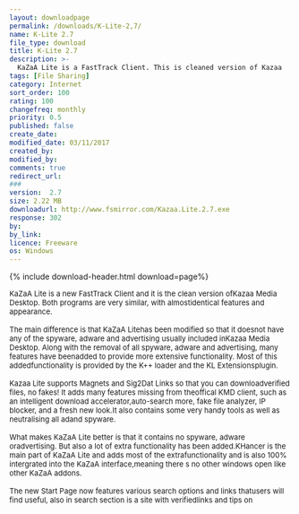 ```yaml
---
layout: downloadpage
permalink: /downloads/K-Lite-2,7/
name: K-Lite 2.7
file_type: download
title: K-Lite 2.7
description: >-
  KaZaA Lite is a FastTrack Client. This is cleaned version of Kazaa
tags: [File Sharing]
category: Internet
sort_order: 100
rating: 100
changefreq: monthly
priority: 0.5
published: false
create_date:
modified_date: 03/11/2017
created_by:
modified_by:
comments: true
redirect_url:
###
version:  2.7
size: 2.22 MB
downloadurl: http://www.fsmirror.com/Kazaa.Lite.2.7.exe
response: 302
by:
by_link:
licence: Freeware
os: Windows
---
```


{% include download-header.html download=page%}

<p style="fix-download-text !important">
<p><font size="2"><p>KaZaA Lite is a new FastTrack Client and it is the clean version ofKazaa Media Desktop. Both programs are very similar, with almostidentical features and appearance. <br />
<br />
The main difference is that KaZaA Litehas been modified so that it doesnot have any of the spyware, adware and advertising usually included inKazaa Media Desktop. Along with the removal of all spyware, adware and advertising, many features have beenadded to provide more extensive functionality. Most of this addedfunctionality is provided by the K++ loader and the KL Extensionsplugin. <br />
<br />
Kazaa Lite supports Magnets and Sig2Dat Links so that you can downloadverified files, no fakes! It adds many features missing from theoffical KMD client, such as an intelligent download accelerator,auto-search more, fake file analyzer, IP blocker, and a fresh new look.It also contains some very handy tools as well as neutralising all adand spyware. <br />
<br />
What makes KaZaA Lite better is that it contains no spyware, adware oradvertising. But also a lot of extra functionality has been added.KHancer is the main part of KaZaA Lite and adds most of the extrafunctionality and is also 100% intergrated into the KaZaA interface,meaning there s no other windows open like other KaZaA addons. <br />
<br />
The new Start Page now features various search options and links thatusers will find useful, also in search section is a site with verifiedlinks and tips on</p></p></p>
